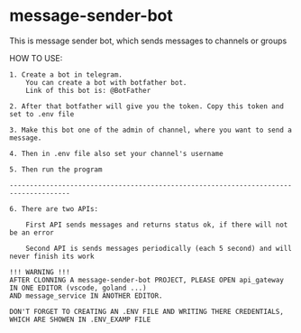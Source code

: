 # message-sender-bot
This is message sender bot, which sends messages to channels or groups



HOW TO USE:
    
    1. Create a bot in telegram. 
        You can create a bot with botfather bot.
        Link of this bot is: @BotFather
    
    2. After that botfather will give you the token. Copy this token and set to .env file

    3. Make this bot one of the admin of channel, where you want to send a message. 

    4. Then in .env file also set your channel's username

    5. Then run the program

    -------------------------------------------------------------------------------------

    6. There are two APIs:

        First API sends messages and returns status ok, if there will not be an error

        Second API is sends messages periodically (each 5 second) and will never finish its work

    !!! WARNING !!!
    AFTER CLONNING A message-sender-bot PROJECT, PLEASE OPEN api_gateway IN ONE EDITOR (vscode, goland ...) 
    AND message_service IN ANOTHER EDITOR.

    DON'T FORGET TO CREATING AN .ENV FILE AND WRITING THERE CREDENTIALS, WHICH ARE SHOWEN IN .ENV_EXAMP FILE